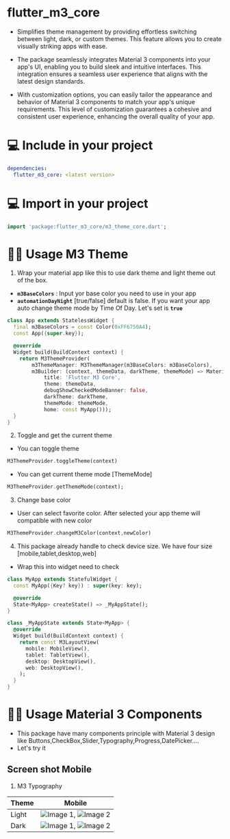 # flutter_m3_core

- Simplifies theme management by providing effortless switching between light, dark, or custom themes. This feature allows you to create visually striking apps with ease.

- The package seamlessly integrates Material 3 components into your app's UI, enabling you to build sleek and intuitive interfaces. This integration ensures a seamless user experience that aligns with the latest design standards.

- With customization options, you can easily tailor the appearance and behavior of Material 3 components to match your app's unique requirements. This level of customization guarantees a cohesive and consistent user experience, enhancing the overall quality of your app.

# 💻 Include in your project
``` yaml
dependencies:
  flutter_m3_core: <latest version>
```

# 💻 Import in your project
``` dart
import 'package:flutter_m3_core/m3_theme_core.dart';
```

# 👨‍💻 Usage M3 Theme

1. Wrap your material app like this to use dark theme and light theme out of the box.

- **```m3BaseColors```** : Input yor base color you need to use in your app
- **```automationDayNight```** [true/false] default is false. If you want your app auto change theme mode by Time Of Day. Let's set is **`true`**

```dart
class App extends StatelessWidget {
  final m3BaseColors = const Color(0xFF6750A4);
  const App({super.key});

  @override
  Widget build(BuildContext context) {
    return M3ThemeProvider(
        m3ThemeManager: M3ThemeManager(m3BaseColors: m3BaseColors),
        m3Builder: (context, themeData, darkTheme, themeMode) => MaterialApp(
            title: 'Flutter M3 Core',
            theme: themeData,
            debugShowCheckedModeBanner: false,
            darkTheme: darkTheme,
            themeMode: themeMode,
            home: const MyApp()));
  }
}
```
2. Toggle and get the current theme

- You can toggle theme 
```dart
M3ThemeProvider.toggleTheme(context)
```

- You can get current theme mode [ThemeMode]
```dart
M3ThemeProvider.getThemeMode(context);
```

3. Change base color

- User can select favorite color. After selected your app theme will compatible with new color


```dart
M3ThemeProvider.changeM3Color(context,newColor)
```

4. This package already handle to check device size. We have four size [mobile,tablet,desktop,web]
-  Wrap this into widget need to check
```dart
class MyApp extends StatefulWidget {
  const MyApp({Key? key}) : super(key: key);

  @override
  State<MyApp> createState() => _MyAppState();
}

class _MyAppState extends State<MyApp> {
  @override
  Widget build(BuildContext context) {
    return const M3LayoutView(
      mobile: MobileView(),
      tablet: TabletView(),
      desktop: DesktopView(),
      web: DesktopView(),
    );
  }
}
```

# 👨‍💻 Usage Material 3 Components
- This package have many components principle with Material 3 design like Buttons,CheckBox,Slider,Typography,Progress,DatePicker....
- Let's try it


## Screen shot Mobile

1. M3 Typography


| Theme | Mobile |
|-------|--------|
| Light | ![Image 1](path/to/light_image_1.png), ![Image 2](path/to/light_image_2.png) |
| Dark  | ![Image 1](path/to/dark_image_1.png), ![Image 2](path/to/dark_image_2.png) |




 
